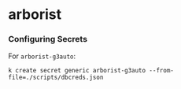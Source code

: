# arborist

### Configuring Secrets

For `arborist-g3auto`:
```
k create secret generic arborist-g3auto --from-file=./scripts/dbcreds.json
```
